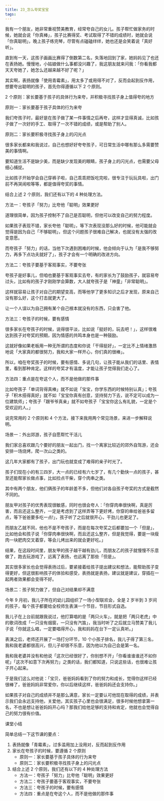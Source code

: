 ```yaml
---
title: 23_怎么夸奖宝宝
tags: 
---
```


我有一个朋友，她非常重视赞美教育，经常夸自己的女儿。孩子帮忙做家务的时候，她就会说「你真棒」，孩子比赛得奖、考试取得了不错的成绩时，她就会说「你真聪明」，晚上孩子练完琴，尽管有点磕磕绊绊，她也还是会笑着说「真好听」。
 
直到有一天，这孩子画画比赛得了倒数第二名，失落地回到了家，她妈妈见了也还在表扬她。慢慢地，小姑娘做什么事都没兴趣了，我这朋友就来问我：「你看我都天天夸她了，她怎么还越来越不好了呢？」
 
其实啊，表扬就像「使用青霉素」，用太多了或用得不对了，反而会起到反作用，想要夸出聪明的孩子，首先你得遵循以下 2 个原则。

2 个原则：家长要基于孩子的具体行为来夸，并积极寻找孩子身上值得夸的地方

原则一：家长要基于孩子具体的行为来夸



我们夸孩子时，最好是在孩子做了某一件事情之后再夸，这样才显得真诚，比如孩子做了一次好的手工、取得了一次不错的成绩，或是帮助了别人。

原则二：家长要积极寻找孩子身上的闪光点

很多家长都来和我说过，自己也想好好夸夸孩子，可日常生活中哪有那么多需要赞美的事情啊。
 
要知道生活不是缺少美，而是缺少发现美的眼睛，孩子身上的闪光点，也需要父母细心捕捉。
 
比如孩子开始学会自己穿裤子啦，自己乖乖把饭吃完啦，很专注于玩玩具啦，出门前不再哭闹啦等等，都是值得夸奖的事情。

结合上述 2 个原则，我们还有以下的 4 种处理方法。

方法一：夸孩子「努力」比夸他「聪明」效果更好



道理很简单，因为孩子控制不了自己是否聪明，但他可以改变自己的努力程度。
 
如果孩子表现不错，家长夸他「聪明」，等下次表现没那么好的时候，他可能就会觉得是因为自己「不够聪明」，但这个问题孩子很难自己解决，也就没有太强的改变意愿。
 
而夸孩子「努力」的话，当他下次遇到困难的时候，他会倾向于认为「是我不够努力，再多下点功夫就好了」，孩子才会有一个明确的改进方向。

方法二：夸孩子要基于客观事实，不要夸张

夸孩子是好事儿，但咱也要基于客观事实去夸，有的家长为了鼓励孩子，就容易夸过头，比如有的孩子才刚刚学会算数，大人就夸孩子是「神童」「非常聪明」。
 
这样就容易让孩子对自己的期望变高，而等他学了更多知识之后才发现，原来自己没有那么好，这个打击就更大了。
 
让一个人误以为自己拥有某个自己根本就没有的东西，只会害了他。

方法三：夸孩子的时候，要有感情



很多家长在夸孩子的时候，说得很平淡，比如说「挺好的，玩去吧！」，这样很难达到孩子对夸奖的预期，因为情感的共鸣本身也是一种鼓励。
 
这就好像如果老板用一种无所谓的态度和你说「干得挺好」，一定比不上情绪激昂地说「大家真的都很努力，我和大家一样开心，你们真的很棒」。
 
所以，咱在夸奖孩子的时候，要有感情、多说几句，让孩子能从我们的话里、表情里，看到那种肯定。这样的夸奖才有温度，才能让孩子觉得我们走心了。

方法四：重点是在夸这个人，而不是他做的那件事

比如夸孩子「单词背得真棒」就不如说「宝宝，你学东西的时候特别认真」；夸孩子「积木搭得真好」就不如「宝宝你真有创意，坚持努力下去，说不定可以成为一位建筑师」；夸孩子「跟爷爷真亲」就不如夸孩子「宝宝你这么有礼貌，一定是个受欢迎的人。」
 
说完常用的 2 个原则和 4 个方法，接下来我用两个常见场景，来进一步解释说明。

场景一：外出郊游，孩子自愿帮忙干活儿

我们家总喜欢跟几个要好的朋友一起出门，找一个离家比较近的郊外自驾游，还会安排一场烧烤，爬一次山之类的。
 
这几年大家都有了孩子，出门玩也就变成了难得的亲子时光了。
 
孩子们现在小的有三四岁，大一点的已经有六七岁了，有几个勤快一点的孩子，甚至还能帮家长做点事，比如捡点干柴，穿个肉串之类。
 
其中有两个朋友，他们俩孩子的年龄差不多，但他们对各自孩子夸奖的方式是截然不同的。
 
朋友甲对孩子的优秀表现很敏感，同时也很会夸人：「你穿肉串很快啊，真是厉害，而且还这么整齐，一定是考虑到了这样弄等下更好烤，你穿的串给爸爸多留点，等下爸爸要多吃一点!」，孩子听了之后就很开心，干劲儿也更足了。
 
而朋友乙就不同，他也不是不夸孩子，而是在每次夸奖之后都要加一个「但是」，比如他会和孩子说「你穿肉串很快啊，而且还这么整齐，但是我觉得，要是一块瘦肉一块肥肉交叉着穿，等会儿烤出来的就会更好吃。」
 
结果，在这段时间里，朋友甲的孩子越干越有劲儿，而朋友乙的孩子就慢慢不乐意做了，跑去玩游戏了，远离了表扬，也远离了那些「但是」。
 
其实很多家长也会觉得表扬过后，要紧接着给孩子提出建议和想法，能帮助孩子变得更好，但这很影响孩子的体验和感受，表扬就是表扬，建议就是建议，穿插在一起两者效果都会变得不好。

场景二：孩子努力做了，但自己对结果却不满意

今年 9 月初，我儿子所在的幼儿园组织了一场小型联欢会，全是 2 岁半到 3 岁间的孩子，每个孩子都要给全校师生表演一个节目，节目形式自选。
 
我儿子在上台前就跟我说过，他打算唱的是「两只火车」，就是把「两只老虎」中的歌词改成「一只没有烟窗，一只没有汽笛」，我当时听了之后就立马赞美了我儿子说「你就这么唱，一定要唱得开心，我和妈妈在台下一定认真听。」
 
表演之后，老师还开展了一场打分环节，10 个小孩子排名，我儿子得了第三名，我和我老婆都很高兴，但儿子却很不乐意，因为他以为自己会是第一名。
 
我和我老婆并没有和他说「这次已经很好了，你别想不开」「你看谁谁谁还不如你呢」「这次不如意下次再努力」之类的话，我们都知道，只说这些话，也很难让孩子开心起来。
 
于是我们这么对他说：「宝贝，爸爸妈妈看到了你的努力和成长，觉得你这样已经很棒了，爸爸妈妈非常爱你，你以后继续这样，爸爸妈妈还会支持你。」
 
如果孩子对自己的成绩并不是那么满意，家长一定要认可他现在取得的成绩，并表示我们会永远支持他，关爱他，其实孩子心里也会很满足，很多时候他想拿第一名，不也是想让爸爸妈妈开心吗？那我们给他足够的支持和肯定，他就也会觉得自己的努力很有价值。

课堂小结

简单总结一下这节课的要点：

1. 表扬就像「青霉素」，过多滥用加上没用对，反而起到反作用
2. 家长在夸孩子的时候，要遵循 2 个原则
	- 原则一：家长要基于孩子具体的行为来夸
	- 原则二：家长要积极寻找孩子身上的闪光点
3. 结合上述 2 个原则，我们还有以下的 4 种处理方法
	- 方法一：夸孩子「努力」比夸他「聪明」效果更好
	- 方法二：夸孩子要基于客观事实，不要夸张
	- 方法三：夸孩子的时候，要有感情
	- 方法四：重点是在夸这个人，而不是他做的那件事
